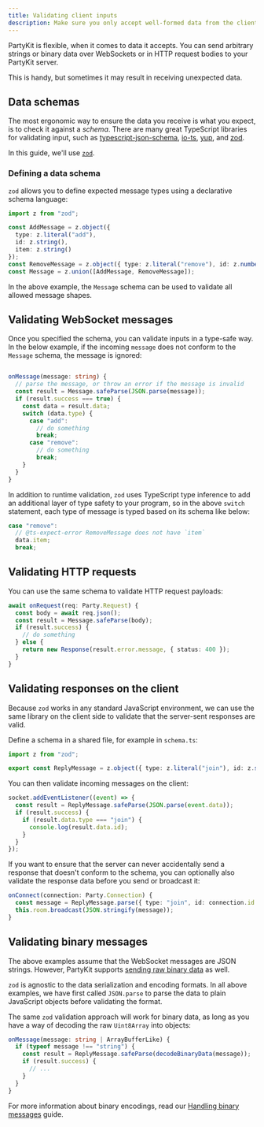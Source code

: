 ```yaml
---
title: Validating client inputs
description: Make sure you only accept well-formed data from the clients
---
```


PartyKit is flexible, when it comes to data it accepts. You can send arbitrary strings or binary data over WebSockets or in HTTP request bodies to your PartyKit server.

This is handy, but sometimes it may result in receiving unexpected data.

## Data schemas

The most ergonomic way to ensure the data you receive is what you expect, is to check it against a _schema_. There are many great TypeScript libraries for validating input, such as [typescript-json-schema](https://github.com/YousefED/typescript-json-schema), [io-ts](https://github.com/gcanti/io-ts), [yup](https://github.com/jquense/yup), and [zod](https://github.com/colinhacks/zod).

In this guide, we'll use [`zod`](https://github.com/colinhacks/zod).

### Defining a data schema

`zod` allows you to define expected message types using a declarative schema language:

```ts
import z from "zod";

const AddMessage = z.object({
  type: z.literal("add"),
  id: z.string(),
  item: z.string()
});
const RemoveMessage = z.object({ type: z.literal("remove"), id: z.number() });
const Message = z.union([AddMessage, RemoveMessage]);
```

In the above example, the `Message` schema can be used to validate all allowed message shapes.

## Validating WebSocket messages

Once you specified the schema, you can validate inputs in a type-safe way. In the below example, if the incoming `message` does not conform to the `Message` schema, the message is ignored:

```ts

onMessage(message: string) {
  // parse the message, or throw an error if the message is invalid
  const result = Message.safeParse(JSON.parse(message));
  if (result.success === true) {
    const data = result.data;
    switch (data.type) {
      case "add":
        // do something
        break;
      case "remove":
        // do something
        break;
    }
  }
}
```

In addition to runtime validation, `zod` uses TypeScript type inference to add an additional layer of type safety to your program, so in the above `switch` statement, each type of message is typed based on its schema like below:

```ts
case "remove":
  // @ts-expect-error RemoveMessage does not have `item`
  data.item;
  break;
```

## Validating HTTP requests

You can use the same schema to validate HTTP request payloads:

```ts
await onRequest(req: Party.Request) {
  const body = await req.json();
  const result = Message.safeParse(body);
  if (result.success) {
    // do something
  } else {
    return new Response(result.error.message, { status: 400 });
  }
}
```

## Validating responses on the client

Because `zod` works in any standard JavaScript environment, we can use the same library on the client side to validate that the server-sent responses are valid.

Define a schema in a shared file, for example in `schema.ts`:

```ts
import z from "zod";

export const ReplyMessage = z.object({ type: z.literal("join"), id: z.string() });
```

You can then validate incoming messages on the client:

```ts
socket.addEventListener((event) => {
  const result = ReplyMessage.safeParse(JSON.parse(event.data));
  if (result.success) {
    if (result.data.type === "join") {
      console.log(result.data.id);
    }
  }
});
```

If you want to ensure that the server can never accidentally send a response that doesn't conform to the schema, you can optionally also validate the response data before you send or broadcast it:

```ts
onConnect(connection: Party.Connection) {
  const message = ReplyMessage.parse({ type: "join", id: connection.id });
  this.room.broadcast(JSON.stringify(message));
}
```

## Validating binary messages

The above examples assume that the WebSocket messages are JSON strings. However, PartyKit supports [sending raw binary data](./guides/handling-binary-messages/) as well.

`zod` is agnostic to the data serialization and encoding formats. In all above examples, we have first called `JSON.parse` to parse the data to plain JavaScript objects before validating the format.

The same `zod` validation approach will work for binary data, as long as you have a way of decoding the raw `Uint8Array` into objects:

```ts
onMessage(message: string | ArrayBufferLike) {
  if (typeof message !== "string") {
    const result = ReplyMessage.safeParse(decodeBinaryData(message));
    if (result.success) {
      // ...
    }
  }
}
```

For more information about binary encodings, read our [Handling binary messages](/guides/handling-binary-messages) guide.
